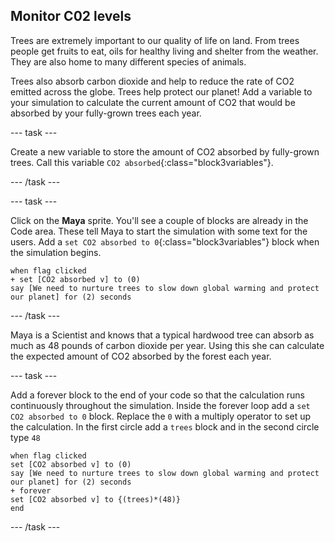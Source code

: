 ## Monitor C02 levels

Trees are extremely important to our quality of life on land. From trees people get fruits to eat, oils for healthy living and shelter from the weather. They are also home to many different species of animals.

Trees also absorb carbon dioxide and help to reduce the rate of CO2 emitted across the globe. Trees help protect our planet! Add a variable to your simulation to calculate the current amount of CO2 that would be absorbed by your fully-grown trees each year.

--- task ---

Create a new variable to store the amount of CO2 absorbed by fully-grown trees. Call this variable `CO2 absorbed`{:class="block3variables"}.

--- /task ---

--- task ---

Click on the **Maya** sprite. You'll see a couple of blocks are already in the Code area. These tell Maya to start the simulation with some text for the users. Add a `set CO2 absorbed to 0`{:class="block3variables"} block when the simulation begins.

```blocks3
when flag clicked
+ set [CO2 absorbed v] to (0)
say [We need to nurture trees to slow down global warming and protect our planet] for (2) seconds
```

--- /task ---

Maya is a Scientist and knows that a typical hardwood tree can absorb as much as 48 pounds of carbon dioxide per year. Using this she can calculate the expected amount of CO2 absorbed by the forest each year.

--- task ---

Add a forever block to the end of your code so that the calculation runs continuously throughout the simulation. Inside the forever loop add a `set CO2 absorbed to 0` block. Replace the `0` with a multiply operator to set up the calculation. In the first circle add a `trees` block and in the second circle type `48`

```blocks3
when flag clicked
set [CO2 absorbed v] to (0)
say [We need to nurture trees to slow down global warming and protect our planet] for (2) seconds
+ forever
set [CO2 absorbed v] to {(trees)*(48)}
end
```

--- /task ---
